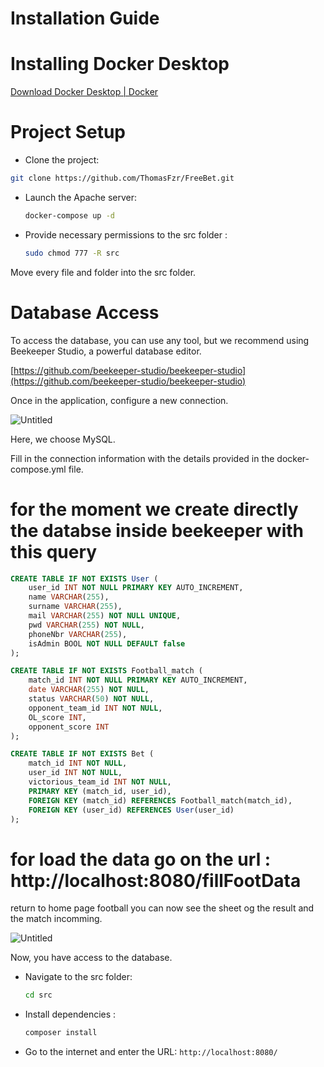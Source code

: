 # Installation Guide

# Installing Docker Desktop

[Download Docker Desktop | Docker](https://www.docker.com/products/docker-desktop/)

# Project Setup

- Clone the project:

```bash
git clone https://github.com/ThomasFzr/FreeBet.git
```
  
- Launch the Apache server:

  ```bash
  docker-compose up -d
  ```

- Provide necessary permissions to the src folder :

   ```bash
  sudo chmod 777 -R src
   ```  

Move every file and folder into the src folder.
  
# Database Access

To access the database, you can use any tool, but we recommend using Beekeeper Studio, a powerful database editor.

[https://github.com/beekeeper-studio/beekeeper-studio](https://github.com/beekeeper-studio/beekeeper-studio)

Once in the application, configure a new connection.

![Untitled](https://i.imgur.com/RZ693Z2.png)

Here, we choose MySQL.

Fill in the connection information with the details provided in the docker-compose.yml file.

# for the moment we create directly the databse inside beekeeper with this query

```sql
CREATE TABLE IF NOT EXISTS User (
    user_id INT NOT NULL PRIMARY KEY AUTO_INCREMENT,
    name VARCHAR(255),
    surname VARCHAR(255),
    mail VARCHAR(255) NOT NULL UNIQUE,
    pwd VARCHAR(255) NOT NULL,
    phoneNbr VARCHAR(255),
    isAdmin BOOL NOT NULL DEFAULT false
);

CREATE TABLE IF NOT EXISTS Football_match (
    match_id INT NOT NULL PRIMARY KEY AUTO_INCREMENT,
    date VARCHAR(255) NOT NULL,
    status VARCHAR(50) NOT NULL,
    opponent_team_id INT NOT NULL,
    OL_score INT,
    opponent_score INT
);

CREATE TABLE IF NOT EXISTS Bet (
    match_id INT NOT NULL,
    user_id INT NOT NULL,
    victorious_team_id INT NOT NULL,
    PRIMARY KEY (match_id, user_id),
    FOREIGN KEY (match_id) REFERENCES Football_match(match_id),
    FOREIGN KEY (user_id) REFERENCES User(user_id)
);
```

# for load the data go on the url : http://localhost:8080/fillFootData 

return to home page football you can now see the sheet og the result and the match incomming.

![Untitled](https://i.imgur.com/uxmEInv.png)

Now, you have access to the database.

- Navigate to the src folder:

  ```bash
  cd src
  ```

- Install dependencies :

  ```bash
  composer install
  ```

- Go to the internet and enter the URL: `http://localhost:8080/`
